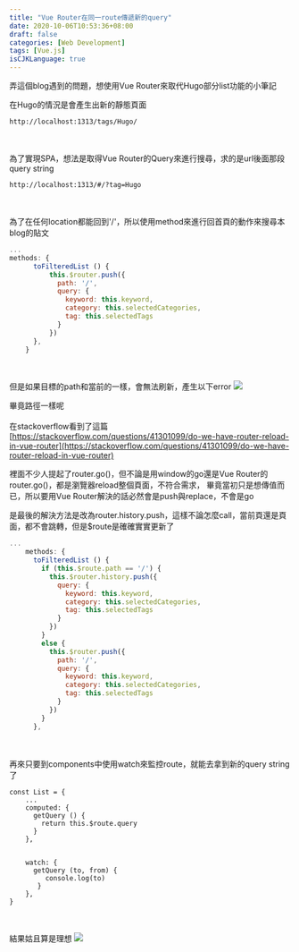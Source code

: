 ```yaml
---
title: "Vue Router在同一route傳遞新的query"
date: 2020-10-06T10:53:36+08:00
draft: false
categories: [Web Development]
tags: [Vue.js]
isCJKLanguage: true
---
```

弄這個blog遇到的問題，想使用Vue Router來取代Hugo部分list功能的小筆記
<!--more-->
在Hugo的情況是會產生出新的靜態頁面
```
http://localhost:1313/tags/Hugo/
```
<br></br>
為了實現SPA，想法是取得Vue Router的Query來進行搜尋，求的是url後面那段query string
```
http://localhost:1313/#/?tag=Hugo
```
<br></br>
為了在任何location都能回到'/'，所以使用method來進行回首頁的動作來搜尋本blog的貼文
```js
...
methods: {
      toFilteredList () {
          this.$router.push({
            path: '/',
            query: {
              keyword: this.keyword,
              category: this.selectedCategories, 
              tag: this.selectedTags
            }
          })
      },
    }
```
<br></br>
但是如果目標的path和當前的一樣，會無法刷新，產生以下error
![](1.png)

畢竟路徑一樣呢
<br></br>
在stackoverflow看到了這篇[https://stackoverflow.com/questions/41301099/do-we-have-router-reload-in-vue-router](https://stackoverflow.com/questions/41301099/do-we-have-router-reload-in-vue-router)
  
裡面不少人提起了router.go()，但不論是用window的go還是Vue Router的router.go()，都是瀏覽器reload整個頁面，不符合需求，
畢竟當初只是想傳值而已，所以要用Vue Router解決的話必然會是push與replace，不會是go
  
是最後的解決方法是改為router.history.push，這樣不論怎麼call，當前頁還是頁面，都不會跳轉，但是$route是確確實實更新了
```js
...
    methods: {
      toFilteredList () {
        if (this.$route.path == '/') {
          this.$router.history.push({
            query: {
              keyword: this.keyword,
              category: this.selectedCategories, 
              tag: this.selectedTags
            }
          })
        }
        else {
          this.$router.push({
            path: '/',
            query: {
              keyword: this.keyword,
              category: this.selectedCategories, 
              tag: this.selectedTags
            }
          })
        }
      },
```
<br></br>
再來只要到components中使用watch來監控route，就能去拿到新的query string了
```
const List = {
    ...
    computed: {
      getQuery () {
        return this.$route.query
      }
    },


    watch: {
      getQuery (to, from) {
         console.log(to)
       }
    },
}
```
<br></br>
結果姑且算是理想
![](1.gif)
